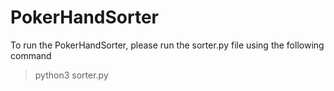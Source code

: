 # PokerHandSorter

To run the PokerHandSorter, please run the sorter.py file using the following command

> python3 sorter.py
